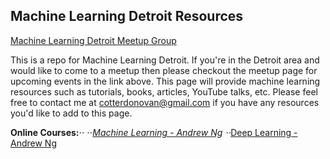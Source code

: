 ## Machine Learning Detroit Resources

[Machine Learning Detroit Meetup Group](https://www.meetup.com/meetup-group-MbWhjVnr/)

This is a repo for Machine Learning Detroit. If you're in the Detroit area and would like to come to a meetup then please checkout the meetup page for upcoming events in the link above. This page will provide machine learning resources such as tutorials, books, articles, YouTube talks, etc. Please feel free to contact me at cotterdonovan@gmail.com if you have any resources you'd like to add to this page.

**Online Courses:**⋅⋅
⋅⋅*[Machine Learning - Andrew Ng](https://www.coursera.org/learn/machine-learning)
⋅⋅*[Deep Learning - Andrew Ng](https://www.coursera.org/specializations/deep-learning)
